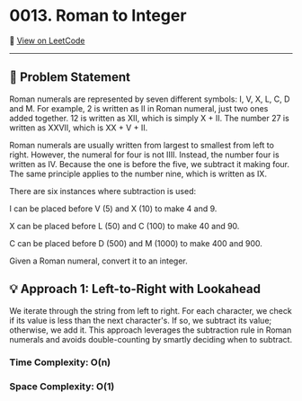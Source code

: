 # 0013. Roman to Integer

🔗 [View on LeetCode](https://leetcode.com/problems/)

---

## 🧩 Problem Statement

Roman numerals are represented by seven different symbols: I, V, X, L, C, D and M.
For example, 2 is written as II in Roman numeral, just two ones added together. 12 is written as XII, which is simply X + II. The number 27 is written as XXVII, which is XX + V + II.

Roman numerals are usually written from largest to smallest from left to right. However, the numeral for four is not IIII. Instead, the number four is written as IV. Because the one is before the five, we subtract it making four. The same principle applies to the number nine, which is written as IX.

There are six instances where subtraction is used:

I can be placed before V (5) and X (10) to make 4 and 9.

X can be placed before L (50) and C (100) to make 40 and 90.

C can be placed before D (500) and M (1000) to make 400 and 900.

Given a Roman numeral, convert it to an integer.

## 💡 Approach 1: Left-to-Right with Lookahead

We iterate through the string from left to right. For each character, we check if its value is less than the next character's. If so, we subtract its value; otherwise, we add it.
This approach leverages the subtraction rule in Roman numerals and avoids double-counting by smartly deciding when to subtract.

### Time Complexity: O(n)

### Space Complexity: O(1)
